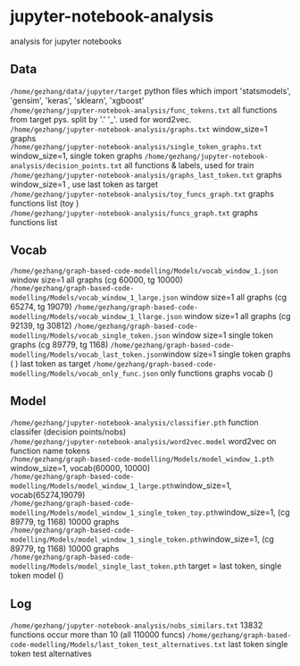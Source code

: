 # jupyter-notebook-analysis
analysis for jupyter notebooks  

## Data
`/home/gezhang/data/jupyter/target` python files which import 'statsmodels', 'gensim', 'keras', 'sklearn', 'xgboost'  
`/home/gezhang/jupyter-notebook-analysis/func_tokens.txt` all functions from target pys. split by '.' '\_'. used for word2vec.  
`/home/gezhang/jupyter-notebook-analysis/graphs.txt` window_size=1 graphs  
`/home/gezhang/jupyter-notebook-analysis/single_token_graphs.txt` window_size=1, single token graphs 
`/home/gezhang/jupyter-notebook-analysis/decision_points.txt` all functions & labels, used for train  
`/home/gezhang/jupyter-notebook-analysis/graphs_last_token.txt` graphs window_size=1 , use last token as target  
`/home/gezhang/jupyter-notebook-analysis/toy_funcs_graph.txt` graphs functions list (toy )  
`/home/gezhang/jupyter-notebook-analysis/funcs_graph.txt` graphs functions list   
## Vocab
`/home/gezhang/graph-based-code-modelling/Models/vocab_window_1.json` window size=1 all graphs (cg 60000, tg 10000)  
`/home/gezhang/graph-based-code-modelling/Models/vocab_window_1_large.json` window size=1 all graphs (cg 65274, tg 19079)
`/home/gezhang/graph-based-code-modelling/Models/vocab_window_1_llarge.json` window size=1 all graphs (cg 92139, tg 30812)
`/home/gezhang/graph-based-code-modelling/Models/vocab_single_token.json` window size=1 single token graphs (cg 89779, tg 1168)
`/home/gezhang/graph-based-code-modelling/Models/vocab_last_token.json`window size=1 single token graphs ( ) last token as target
`/home/gezhang/graph-based-code-modelling/Models/vocab_only_func.json` only functions graphs vocab ()
## Model
`/home/gezhang/jupyter-notebook-analysis/classifier.pth` function classifer (decision points/nobs)   
`/home/gezhang/jupyter-notebook-analysis/word2vec.model` word2vec on function name tokens  
`/home/gezhang/graph-based-code-modelling/Models/model_window_1.pth` window_size=1, vocab(60000, 10000)   
`/home/gezhang/graph-based-code-modelling/Models/model_window_1_large.pth`window_size=1, vocab(65274,19079)  
`/home/gezhang/graph-based-code-modelling/Models/model_window_1_single_token_toy.pth`window_size=1, (cg 89779, tg 1168) 10000 graphs  
`/home/gezhang/graph-based-code-modelling/Models/model_window_1_single_token.pth`window_size=1, (cg 89779, tg 1168) 10000 graphs  
`/home/gezhang/graph-based-code-modelling/Models/model_single_last_token.pth` target = last token, single token model ()
## Log
`/home/gezhang/jupyter-notebook-analysis/nobs_similars.txt` 13832 functions occur more than 10 (all 110000 funcs)
`/home/gezhang/graph-based-code-modelling/Models/last_token_test_alternatives.txt` last token single token test alternatives